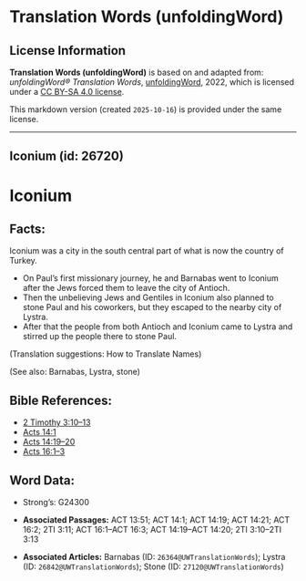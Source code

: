 # Translation Words (unfoldingWord)

## License Information

**Translation Words (unfoldingWord)** is based on and adapted from: _unfoldingWord® Translation Words_, [unfoldingWord](https://unfoldingword.org/utw), 2022, which is licensed under a [CC BY-SA 4.0 license](https://creativecommons.org/licenses/by-sa/4.0/legalcode.en).

This markdown version (created `2025-10-16`) is provided under the same license.



--------------------------------

## Iconium (id: 26720)

Iconium
=======

Facts:
------

Iconium was a city in the south central part of what is now the country of Turkey.

* On Paul’s first missionary journey, he and Barnabas went to Iconium after the Jews forced them to leave the city of Antioch.
* Then the unbelieving Jews and Gentiles in Iconium also planned to stone Paul and his coworkers, but they escaped to the nearby city of Lystra.
* After that the people from both Antioch and Iconium came to Lystra and stirred up the people there to stone Paul.

(Translation suggestions: How to Translate Names)

(See also: Barnabas, Lystra, stone)

Bible References:
-----------------

* [2 Timothy 3:10–13](https://ref.ly/2Tim3:10-2Tim3:13)
* [Acts 14:1](https://ref.ly/Acts14:1)
* [Acts 14:19–20](https://ref.ly/Acts14:19-Acts14:20)
* [Acts 16:1–3](https://ref.ly/Acts16:1-Acts16:3)

Word Data:
----------

* Strong’s: G24300

* **Associated Passages:** ACT 13:51; ACT 14:1; ACT 14:19; ACT 14:21; ACT 16:2; 2TI 3:11; ACT 16:1–ACT 16:3; ACT 14:19–ACT 14:20; 2TI 3:10–2TI 3:13
* **Associated Articles:** Barnabas (ID: `26364@UWTranslationWords`); Lystra (ID: `26842@UWTranslationWords`); Stone (ID: `27120@UWTranslationWords`)

